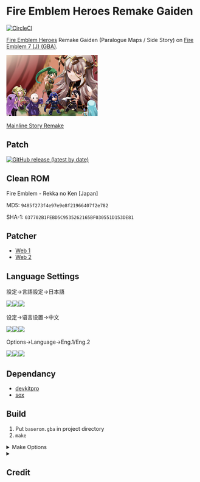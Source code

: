 # Fire Emblem Heroes Remake Gaiden

[![CircleCI](https://circleci.com/gh/laqieer/FEHRG.svg?style=svg)](https://app.circleci.com/pipelines/github/laqieer/FEHRG)

[Fire Emblem Heroes](https://fire-emblem-heroes.com/) Remake Gaiden (Paralogue Maps / Side Story) on [Fire Emblem 7 (J) (GBA)](https://ja.wikipedia.org/wiki/ファイアーエムブレム_烈火の剣).

![title screen](graphic/title_screen_background.png)

[Mainline Story Remake](https://github.com/laqieer/fehr)

## Patch
[![GitHub release (latest by date)](https://img.shields.io/github/v/release/laqieer/FEHRG)](https://github.com/laqieer/FEHRG/releases/latest)

## Clean ROM
Fire Emblem - Rekka no Ken \[Japan\]

MD5: `9485f273f4e97e9e8f21966407f2e782`

SHA-1: `037702B1FEBD5C9535262165BF030551D153DE81`

## Patcher
- [Web 1](https://www.marcrobledo.com/RomPatcher.js/)
- [Web 2](https://hack64.net/tools/patcher.php)

## Language Settings

設定→言語設定→日本語

![](https://user-images.githubusercontent.com/8841957/185776984-eed406a4-33cd-47a5-9f77-3a3e7cce206c.png)![](https://user-images.githubusercontent.com/8841957/185776986-0908cafa-5610-47b8-bf31-6ea23360af7c.png)![](https://user-images.githubusercontent.com/8841957/185776988-a2e535dc-0631-4ecf-b22d-ad02f7b4b994.png)

设定→语言设置→中文

![](https://user-images.githubusercontent.com/8841957/185777020-477bfca5-295c-4b06-9c7e-db73a165bb2f.png)![](https://user-images.githubusercontent.com/8841957/185777026-ecaa5aab-b064-4e51-b712-b6ccd8903c5f.png)![](https://user-images.githubusercontent.com/8841957/185777028-c7a1d38e-b906-4f6a-82c0-04bb0addcb9d.png)

Options→Language→Eng.1/Eng.2

![](https://user-images.githubusercontent.com/8841957/185777073-81e7ebd1-e5da-4588-b518-c421e1194063.png)![](https://user-images.githubusercontent.com/8841957/185777077-507eaa3c-0577-49f5-ba63-b5ce4aa89a0f.png)![](https://user-images.githubusercontent.com/8841957/185777079-b8edc11e-ef1f-4310-93b5-f3d3c2cb7e84.png)

## Dependancy
- [devkitpro](https://devkitpro.org/)
- [sox](http://sox.sourceforge.net/)

## Build
1. Put `baserom.gba` in project directory
1. `make`

<details>

<summary>Make Options</summary>

`DPCM=disabled`: not to compress sound samples

`SNR=no/?`: to control compressed sound quality (default: 5[dB])

`SCR=no/?`: to control sound compression rate (default: 0.8)

`FREQ=?`: to control sound sampling frequency/rate (valid: 5734, 7884, 10512, 13379, 15768, 18157, 21024, 26758, 31536, 36314, 40137, 42048) (default: 10512)

</details>


<details>

<summary>

## Credit

</summary>

**Greentea/qiuzf007**

Circleseverywhere

Blaze

St jack

Redbean

Murata Masashi

RobertFPY

TBA

Yazuki

Flasuban

Kermy

Jeorge_Reds

Jono The Red

Shin19

BatimaTheBat

Aruka

Kenpuhu

Nuramon

Swain

Temp

DerTheVaporeon

Blood

Unknown

Dei

Dondon151

Pikmin1211

Samirplayz

Marlon0024

Tykky.ryu

Eldritch Abomination

Blazer

Jj09

Mikey Seregon

Khrene Kleaver

FlyingAce24

Primefusion

Sme

SurfingKyogre

Caim Van Fang

MysteriousDancer

Toaomr

Golgotha of the Hills

</details>

